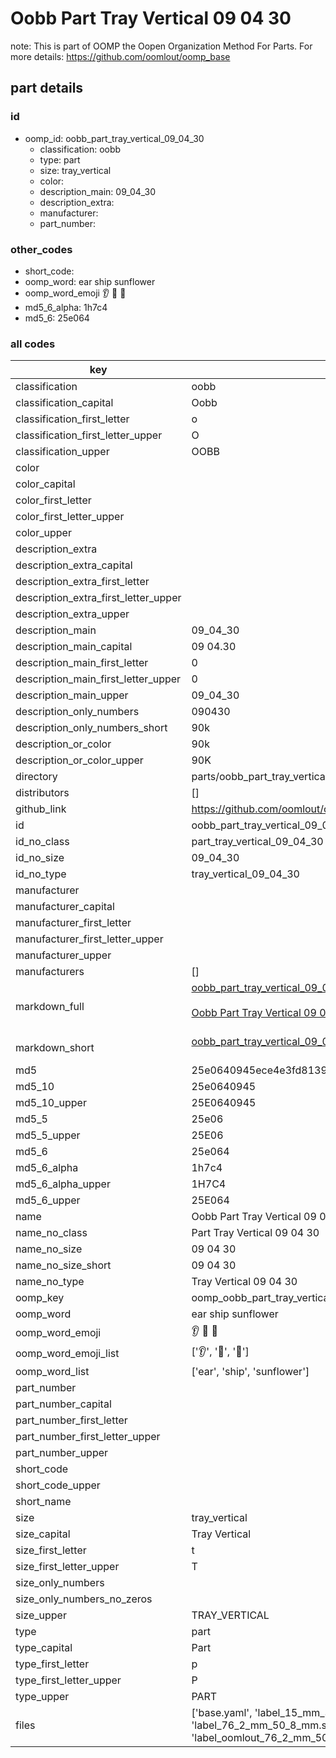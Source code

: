 # Oobb Part Tray Vertical 09 04 30  

note: This is part of OOMP the Oopen Organization Method For Parts. For more details: https://github.com/oomlout/oomp_base

##  part details





### id
* oomp_id: oobb_part_tray_vertical_09_04_30
  * classification: oobb
  * type: part
  * size: tray_vertical
  * color: 
  * description_main: 09_04_30
  * description_extra: 
  * manufacturer: 
  * part_number: 

### other_codes
* short_code: 
* oomp_word: ear ship sunflower
* oomp_word_emoji :ear: :ship: :sunflower:
* md5_6_alpha: 1h7c4
* md5_6: 25e064

### all codes 
| key | value |  
| --- | --- |  
| classification | oobb |  
| classification_capital | Oobb |  
| classification_first_letter | o |  
| classification_first_letter_upper | O |  
| classification_upper | OOBB |  
| color |  |  
| color_capital |  |  
| color_first_letter |  |  
| color_first_letter_upper |  |  
| color_upper |  |  
| description_extra |  |  
| description_extra_capital |  |  
| description_extra_first_letter |  |  
| description_extra_first_letter_upper |  |  
| description_extra_upper |  |  
| description_main | 09_04_30 |  
| description_main_capital | 09 04.30 |  
| description_main_first_letter | 0 |  
| description_main_first_letter_upper | 0 |  
| description_main_upper | 09_04_30 |  
| description_only_numbers | 090430 |  
| description_only_numbers_short | 90k |  
| description_or_color | 90k |  
| description_or_color_upper | 90K |  
| directory | parts/oobb_part_tray_vertical_09_04_30 |  
| distributors | [] |  
| github_link | https://github.com/oomlout/oomlout_oomp_part_src/tree/main/parts/oobb_part_tray_vertical_09_04_30/working |  
| id | oobb_part_tray_vertical_09_04_30 |  
| id_no_class | part_tray_vertical_09_04_30 |  
| id_no_size | 09_04_30 |  
| id_no_type | tray_vertical_09_04_30 |  
| manufacturer |  |  
| manufacturer_capital |  |  
| manufacturer_first_letter |  |  
| manufacturer_first_letter_upper |  |  
| manufacturer_upper |  |  
| manufacturers | [] |  
| markdown_full | [oobb_part_tray_vertical_09_04_30](https://github.com/oomlout/oomlout_oomp_part_src/tree/main/parts/oobb_part_tray_vertical_09_04_30/working)<br>[](https://github.com/oomlout/oomlout_oomp_part_src/tree/main/parts/oobb_part_tray_vertical_09_04_30/working)<br>[Oobb Part Tray Vertical 09 04 30](https://github.com/oomlout/oomlout_oomp_part_src/tree/main/parts/oobb_part_tray_vertical_09_04_30/working)<br><br> |  
| markdown_short | [oobb_part_tray_vertical_09_04_30](https://github.com/oomlout/oomlout_oomp_part_src/tree/main/parts/oobb_part_tray_vertical_09_04_30/working)<br><br> |  
| md5 | 25e0640945ece4e3fd8139d1f886af9d |  
| md5_10 | 25e0640945 |  
| md5_10_upper | 25E0640945 |  
| md5_5 | 25e06 |  
| md5_5_upper | 25E06 |  
| md5_6 | 25e064 |  
| md5_6_alpha | 1h7c4 |  
| md5_6_alpha_upper | 1H7C4 |  
| md5_6_upper | 25E064 |  
| name | Oobb Part Tray Vertical 09 04 30 |  
| name_no_class | Part Tray Vertical 09 04 30 |  
| name_no_size | 09 04 30 |  
| name_no_size_short | 09 04 30 |  
| name_no_type | Tray Vertical 09 04 30 |  
| oomp_key | oomp_oobb_part_tray_vertical_09_04_30 |  
| oomp_word | ear ship sunflower |  
| oomp_word_emoji | :ear: :ship: :sunflower: |  
| oomp_word_emoji_list | [':ear:', ':ship:', ':sunflower:'] |  
| oomp_word_list | ['ear', 'ship', 'sunflower'] |  
| part_number |  |  
| part_number_capital |  |  
| part_number_first_letter |  |  
| part_number_first_letter_upper |  |  
| part_number_upper |  |  
| short_code |  |  
| short_code_upper |  |  
| short_name |  |  
| size | tray_vertical |  
| size_capital | Tray Vertical |  
| size_first_letter | t |  
| size_first_letter_upper | T |  
| size_only_numbers |  |  
| size_only_numbers_no_zeros |  |  
| size_upper | TRAY_VERTICAL |  
| type | part |  
| type_capital | Part |  
| type_first_letter | p |  
| type_first_letter_upper | P |  
| type_upper | PART |  
| files | ['base.yaml', 'label_15_mm_30_mm.pdf', 'label_15_mm_30_mm.svg', 'label_76_2_mm_50_8_mm.pdf', 'label_76_2_mm_50_8_mm.svg', 'label_oomlout_76_2_mm_50_8_mm.pdf', 'label_oomlout_76_2_mm_50_8_mm.svg', 'readme.md', 'working.json', 'working.yaml'] |  
